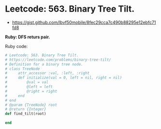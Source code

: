 # Leetcode: 563. Binary Tree Tilt.

- https://gist.github.com/lbvf50mobile/8fec29cca7c490b88295e12ebfc71fd8

**Ruby: DFS returs pair.**

 
Ruby code:
```Ruby
# Leetcode: 563. Binary Tree Tilt.
# https://leetcode.com/problems/binary-tree-tilt/
# Definition for a binary tree node.
# class TreeNode
#     attr_accessor :val, :left, :right
#     def initialize(val = 0, left = nil, right = nil)
#         @val = val
#         @left = left
#         @right = right
#     end
# end
# @param {TreeNode} root
# @return {Integer}
def find_tilt(root)
    
end
```
